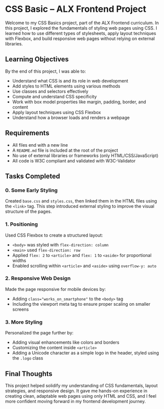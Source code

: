 # CSS Basic – ALX Frontend Project

Welcome to my CSS Basics project, part of the ALX Frontend curriculum. In this project, I explored the fundamentals of styling web pages using CSS. I learned how to use different types of stylesheets, apply layout techniques with Flexbox, and build responsive web pages without relying on external libraries.

## Learning Objectives

By the end of this project, I was able to:

- Understand what CSS is and its role in web development
- Add styles to HTML elements using various methods
- Use classes and selectors effectively
- Compute and understand CSS specificity
- Work with box model properties like margin, padding, border, and content
- Apply layout techniques using CSS Flexbox
- Understand how a browser loads and renders a webpage

## Requirements

- All files end with a new line
- A `README.md` file is included at the root of the project
- No use of external libraries or frameworks (only HTML/CSS/JavaScript)
- All code is W3C compliant and validated with W3C-Validator

## Tasks Completed

### 0. Some Early Styling

Created `base.css` and `styles.css`, then linked them in the HTML files using the `<link>` tag. This step introduced external styling to improve the visual structure of the pages.

### 1. Positioning

Used CSS Flexbox to create a structured layout:

- `<body>` was styled with `flex-direction: column`
- `<main>` used `flex-direction: row`
- Applied `flex: 2` to `<article>` and `flex: 1` to `<aside>` for proportional widths
- Enabled scrolling within `<article>` and `<aside>` using `overflow-y: auto`

### 2. Responsive Web Design

Made the page responsive for mobile devices by:

- Adding `class="works_on_smartphone"` to the `<body>` tag
- Including the viewport meta tag to ensure proper scaling on smaller screens

### 3. More Styling

Personalized the page further by:

- Adding visual enhancements like colors and borders
- Customizing the content inside `<article>`
- Adding a Unicode character as a simple logo in the header, styled using the `.logo` class

## Final Thoughts

This project helped solidify my understanding of CSS fundamentals, layout strategies, and responsive design. It gave me hands-on experience in creating clean, adaptable web pages using only HTML and CSS, and I feel more confident moving forward in my frontend development journey.

